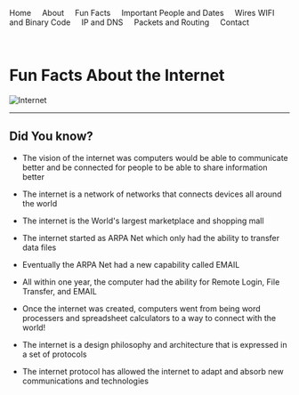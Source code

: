 Home &nbsp; &nbsp; About &nbsp; &nbsp; Fun Facts &nbsp; &nbsp; Important People and Dates &nbsp; &nbsp; Wires WIFI and Binary Code &nbsp; &nbsp; IP and DNS &nbsp; &nbsp; Packets and Routing &nbsp; &nbsp; Contact

&nbsp;

#  **Fun Facts About the Internet**
![Internet](https://www.mountainjackpot.com/wp-content/uploads/2015/10/internet-06.png) 

--- 
## Did You know?

* The vision of the internet was computers would be able to communicate better and be connected for people to be able to share information better
* The internet is a network of networks that connects devices all around the world
* The internet is the World's largest marketplace and shopping mall
* The internet started as ARPA Net which only had the ability to transfer data files
* Eventually the ARPA Net had a new capability called EMAIL
* All within one year, the computer had the ability for Remote Login, File Transfer, and EMAIL
* Once the internet was created, computers went from being word processers and spreadsheet calculators to a way to connect with the world!

* The internet is a design philosophy and architecture that is expressed in a set of protocols
* The internet protocol has allowed the internet to adapt and absorb new communications and technologies